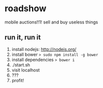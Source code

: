 roadshow
========

mobile auctions!!1! sell and buy useless things

## run it, run it

1. install nodejs: http://nodejs.org/
2. install bower `> sudo npm install -g bower`
3. install dependencies `> bower i`
4. ./start.sh
5. visit localhost
6. ???
6. profit!

